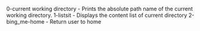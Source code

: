 0-current working directory - Prints the absolute path name of the current working directory.
1-listsit - Displays the content list of current directory
2-bing_me-home - Return user to home

